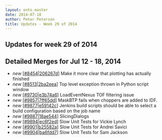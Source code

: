 ```yaml
---
layout: onto_master
date: 2014-07-18
author: Peter Peterson
title: Updates - Week 29 of 2014
---
```

Updates for week 29 of 2014
---------------------------

Detailed Merges for Jul 12 - 18, 2014
-------------------------------------
* *new* \[[#8454](http://trac.mantidproject.org/mantid/ticket/8454)\|[206267d](https://github.com/mantidproject/mantid/commit/206267d6a195860c0e8ca555b77dd38a96b655d9)\] Make it more clear that plotting has actually finished
* *new* \[[#8513](http://trac.mantidproject.org/mantid/ticket/8513)\|[2ba2eea](https://github.com/mantidproject/mantid/commit/2ba2eeaf683527aa4b0382798e9a07095ccc44c7)\] Top level exception thrown in Python script window
* *new* \[[#9730](http://trac.mantidproject.org/mantid/ticket/9730)\|[e3b74a6](https://github.com/mantidproject/mantid/commit/e3b74a6cf92a159eb462c696edd17e43162e7a85)\] LoadEventNexus TOF filtering issue
* *new* \[[#9857](http://trac.mantidproject.org/mantid/ticket/9857)\|[7ff65dd](https://github.com/mantidproject/mantid/commit/7ff65dd1c4a0d564e08836711a6e10e8e9d594e2)\] MaskBTP fails when choppers are added to IDF.
* *new* \[[#9877](http://trac.mantidproject.org/mantid/ticket/9877)\|[e59142c](https://github.com/mantidproject/mantid/commit/e59142c355e6a453626b3e50a8f24675874ee4b6)\] Jenkins build scripts should be able to select a build configuration based on the job name
* *new* \[[#9887](http://trac.mantidproject.org/mantid/ticket/9887)\|[18ae544](https://github.com/mantidproject/mantid/commit/18ae544b408dcce1986e8223a7f52af5717ea5cf)\] SlicingDialogs
* *new* \[[#9894](http://trac.mantidproject.org/mantid/ticket/9894)\|[ec6f2ed](https://github.com/mantidproject/mantid/commit/ec6f2edf5ec3bd1b683ad9bf735cf138ce610e4f)\] Slow Unit Tests for Vickie Lynch
* *new* \[[#9901](http://trac.mantidproject.org/mantid/ticket/9901)\|[b25582a](https://github.com/mantidproject/mantid/commit/b25582a1dde8a05e9e136c8b7cd02f36252da443)\] Slow Unit Tests for Andrei Savici
* *new* \[[#9904](http://trac.mantidproject.org/mantid/ticket/9904)\|[ba6fdd7](https://github.com/mantidproject/mantid/commit/ba6fdd75f6d5a9862b0bd6d2da5b5609cb28a329)\] Slow Unit Tests for Sam Jackson

